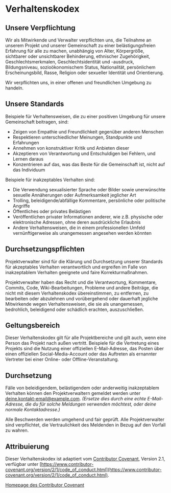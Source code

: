 # Verhaltenskodex

## Unsere Verpflichtung

Wir als Mitwirkende und Verwalter verpflichten uns, die Teilnahme an unserem Projekt und unserer Gemeinschaft zu einer belästigungsfreien Erfahrung für alle zu machen, unabhängig von Alter, Körpergröße, sichtbarer oder unsichtbarer Behinderung, ethnischer Zugehörigkeit, Geschlechtsmerkmalen, Geschlechtsidentität und -ausdruck, Bildungsniveau, sozioökonomischem Status, Nationalität, persönlichem Erscheinungsbild, Rasse, Religion oder sexueller Identität und Orientierung.

Wir verpflichten uns, in einer offenen und freundlichen Umgebung zu handeln.

## Unsere Standards

Beispiele für Verhaltensweisen, die zu einer positiven Umgebung für unsere Gemeinschaft beitragen, sind:

* Zeigen von Empathie und Freundlichkeit gegenüber anderen Menschen
* Respektieren unterschiedlicher Meinungen, Standpunkte und Erfahrungen
* Annehmen von konstruktiver Kritik und Anbieten dieser
* Akzeptieren von Verantwortung und Entschuldigen bei Fehlern, und Lernen daraus
* Konzentrieren auf das, was das Beste für die Gemeinschaft ist, nicht auf das Individuum

Beispiele für inakzeptables Verhalten sind:

* Die Verwendung sexualisierter Sprache oder Bilder sowie unerwünschte sexuelle Annäherungen oder Aufmerksamkeit jeglicher Art
* Trolling, beleidigende/abfällige Kommentare, persönliche oder politische Angriffe
* Öffentliches oder privates Belästigen
* Veröffentlichen privater Informationen anderer, wie z.B. physische oder elektronische Adressen, ohne deren ausdrückliche Erlaubnis
* Andere Verhaltensweisen, die in einem professionellen Umfeld vernünftigerweise als unangemessen angesehen werden könnten

## Durchsetzungspflichten

Projektverwalter sind für die Klärung und Durchsetzung unserer Standards für akzeptables Verhalten verantwortlich und ergreifen im Falle von inakzeptablem Verhalten geeignete und faire Korrekturmaßnahmen.

Projektverwalter haben das Recht und die Verantwortung, Kommentare, Commits, Code, Wiki-Bearbeitungen, Probleme und andere Beiträge, die nicht mit diesem Verhaltenskodex übereinstimmen, zu entfernen, zu bearbeiten oder abzulehnen und vorübergehend oder dauerhaft jegliche Mitwirkende wegen Verhaltensweisen, die sie als unangemessen, bedrohlich, beleidigend oder schädlich erachten, auszuschließen.

## Geltungsbereich

Dieser Verhaltenskodex gilt für alle Projektbereiche und gilt auch, wenn eine Person das Projekt nach außen vertritt. Beispiele für die Vertretung eines Projekts sind die Nutzung einer offiziellen E-Mail-Adresse, das Posten über einen offiziellen Social-Media-Account oder das Auftreten als ernannter Vertreter bei einer Online- oder Offline-Veranstaltung.

## Durchsetzung

Fälle von beleidigendem, belästigendem oder anderweitig inakzeptablem Verhalten können den Projektverwaltern gemeldet werden unter [deine.kontakt-email@example.com](mailto:deine.kontakt-email@example.com). *(Ersetze dies durch eine echte E-Mail-Adresse, die du für solche Meldungen verwenden möchtest, oder deine normale Kontaktadresse.)*

Alle Beschwerden werden umgehend und fair geprüft. Alle Projektverwalter sind verpflichtet, die Vertraulichkeit des Meldenden in Bezug auf den Vorfall zu wahren.

## Attribuierung

Dieser Verhaltenskodex ist adaptiert vom [Contributor Covenant](https://www.contributor-covenant.org/), Version 2.1, verfügbar unter [https://www.contributor-covenant.org/version/2/1/code_of_conduct.html](https://www.contributor-covenant.org/version/2/1/code_of_conduct.html).

[Homepage des Contributor Covenant](https://www.contributor-covenant.org)
